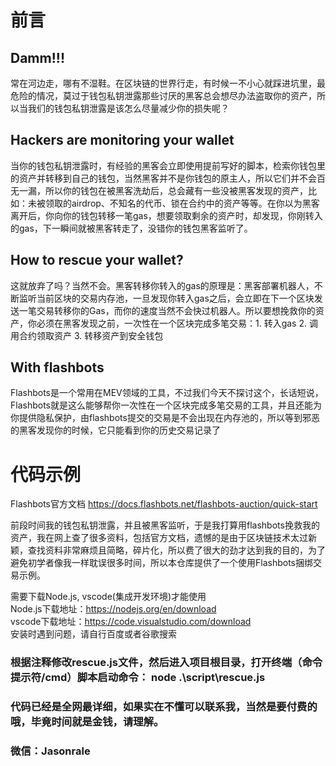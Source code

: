 # 前言
## Damm!!!
常在河边走，哪有不湿鞋。在区块链的世界行走，有时候一不小心就踩进坑里，最危险的情况，莫过于钱包私钥泄露那些讨厌的黑客总会想尽办法盗取你的资产，所以当我们的钱包私钥泄露是该怎么尽量减少你的损失呢？
## Hackers are monitoring your wallet
当你的钱包私钥泄露时，有经验的黑客会立即使用提前写好的脚本，检索你钱包里的资产并转移到自己的钱包，当然黑客并不是你钱包的原主人，所以它们并不会百无一漏，所以你的钱包在被黑客洗劫后，总会藏有一些没被黑客发现的资产，比如：未被领取的airdrop、不知名的代币、锁在合约中的资产等等。在你以为黑客离开后，你向你的钱包转移一笔gas，想要领取剩余的资产时，却发现，你刚转入的gas，下一瞬间就被黑客转走了，没错你的钱包黑客监听了。
## How to rescue your wallet?
这就放弃了吗？当然不会。黑客转移你转入的gas的原理是：黑客部署机器人，不断监听当前区块的交易内存池，一旦发现你转入gas之后，会立即在下一个区块发送一笔交易转移你的Gas，而你的速度当然不会快过机器人。所以要想挽救你的资产，你必须在黑客发现之前，一次性在一个区块完成多笔交易：1. 转入gas 2. 调用合约领取资产 3. 转移资产到安全钱包
## With flashbots
Flashbots是一个常用在MEV领域的工具，不过我们今天不探讨这个，长话短说，Flashbots就是这么能够帮你一次性在一个区块完成多笔交易的工具，并且还能为你提供隐私保护，由flashbots提交的交易是不会出现在内存池的，所以等到邪恶的黑客发现你的时候，它只能看到你的历史交易记录了

# 代码示例
Flashbots官方文档 https://docs.flashbots.net/flashbots-auction/quick-start

前段时间我的钱包私钥泄露，并且被黑客监听，于是我打算用flashbots挽救我的资产，我在网上查了很多资料，包括官方文档，遗憾的是由于区块链技术太过新颖，查找资料非常麻烦且简略，碎片化，所以费了很大的劲才达到我的目的，为了避免初学者像我一样耽误很多时间，所以本仓库提供了一个使用Flashbots捆绑交易示例。

需要下载Node.js, vscode(集成开发环境)才能使用  
Node.js下载地址：https://nodejs.org/en/download  
vscode下载地址：https://code.visualstudio.com/download  
安装时遇到问题，请自行百度或者谷歌搜索  

### 根据注释修改rescue.js文件，然后进入项目根目录，打开终端（命令提示符/cmd）脚本启动命令： node .\script\rescue.js

### 代码已经是全网最详细，如果实在不懂可以联系我，当然是要付费的哦，毕竟时间就是金钱，请理解。
### 微信：Jasonrale


